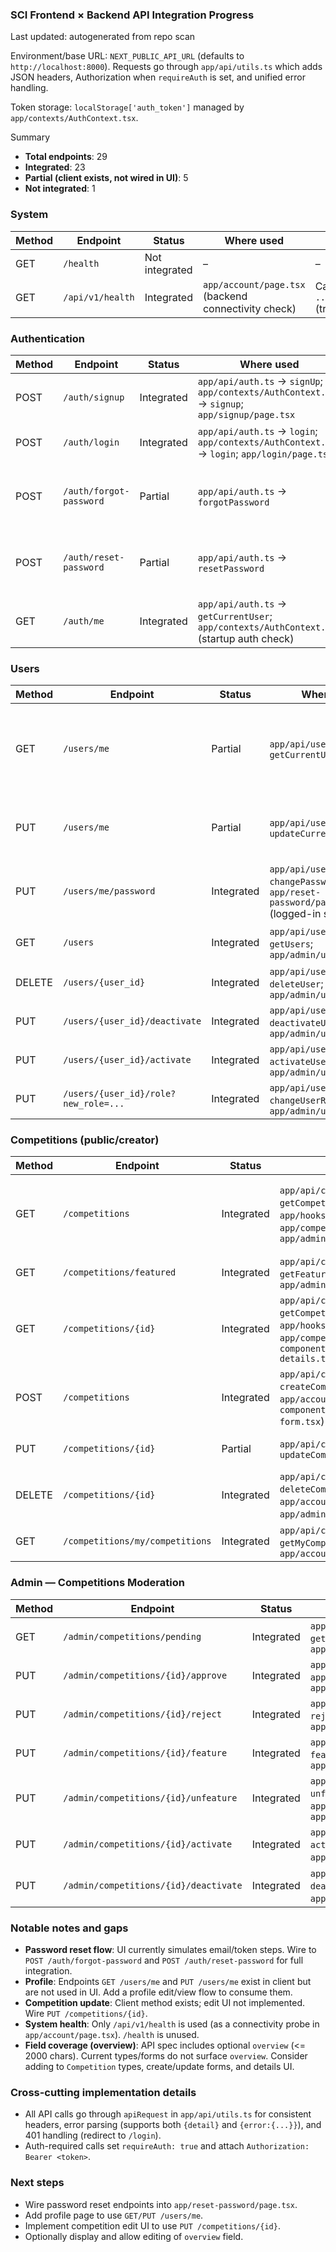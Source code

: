 ### SCI Frontend × Backend API Integration Progress

Last updated: autogenerated from repo scan

Environment/base URL: `NEXT_PUBLIC_API_URL` (defaults to `http://localhost:8000`). Requests go through `app/api/utils.ts` which adds JSON headers, Authorization when `requireAuth` is set, and unified error handling.

Token storage: `localStorage['auth_token']` managed by `app/contexts/AuthContext.tsx`.

Summary
- **Total endpoints**: 29
- **Integrated**: 23
- **Partial (client exists, not wired in UI)**: 5
- **Not integrated**: 1

### System
| Method | Endpoint | Status | Where used | Notes |
|---|---|---|---|---|
| GET | `/health` | Not integrated | – | – |
| GET | `/api/v1/health` | Integrated | `app/account/page.tsx` (backend connectivity check) | Called as `.../api/v1/health/` (trailing slash) |

### Authentication
| Method | Endpoint | Status | Where used | Notes |
|---|---|---|---|---|
| POST | `/auth/signup` | Integrated | `app/api/auth.ts` → `signUp`; `app/contexts/AuthContext.tsx` → `signup`; `app/signup/page.tsx` | Sets user in context (no token on signup, per API) |
| POST | `/auth/login` | Integrated | `app/api/auth.ts` → `login`; `app/contexts/AuthContext.tsx` → `login`; `app/login/page.tsx` | Stores `access_token` and user |
| POST | `/auth/forgot-password` | Partial | `app/api/auth.ts` → `forgotPassword` | UI (`app/reset-password/page.tsx`) currently simulates email step; not calling backend |
| POST | `/auth/reset-password` | Partial | `app/api/auth.ts` → `resetPassword` | UI (`app/reset-password/page.tsx`) simulates token + reset; not calling backend yet |
| GET | `/auth/me` | Integrated | `app/api/auth.ts` → `getCurrentUser`; `app/contexts/AuthContext.tsx` (startup auth check) | – |

### Users
| Method | Endpoint | Status | Where used | Notes |
|---|---|---|---|---|
| GET | `/users/me` | Partial | `app/api/users.ts` → `getCurrentUser` | Not used in UI; `auth/me` is used for quick current-user |
| PUT | `/users/me` | Partial | `app/api/users.ts` → `updateCurrentUser` | Not wired to UI (profile edit UI not present) |
| PUT | `/users/me/password` | Integrated | `app/api/users.ts` → `changePassword`; `app/reset-password/page.tsx` (logged-in step) | – |
| GET | `/users` | Integrated | `app/api/users.ts` → `getUsers`; `app/admin/users/page.tsx` | Supports filters and pagination |
| DELETE | `/users/{user_id}` | Integrated | `app/api/users.ts` → `deleteUser`; `app/admin/users/page.tsx` | – |
| PUT | `/users/{user_id}/deactivate` | Integrated | `app/api/users.ts` → `deactivateUser`; `app/admin/users/page.tsx` | – |
| PUT | `/users/{user_id}/activate` | Integrated | `app/api/users.ts` → `activateUser`; `app/admin/users/page.tsx` | – |
| PUT | `/users/{user_id}/role?new_role=...` | Integrated | `app/api/users.ts` → `changeUserRole`; `app/admin/users/page.tsx` | – |

### Competitions (public/creator)
| Method | Endpoint | Status | Where used | Notes |
|---|---|---|---|---|
| GET | `/competitions` | Integrated | `app/api/competitions.ts` → `getCompetitions`; `app/hooks/useCompetitions.ts`; `app/competitions/page.tsx`; `app/admin/competitions/page.tsx` | Public endpoint returns only approved items by spec; admin page applies client-side filters |
| GET | `/competitions/featured` | Integrated | `app/api/competitions.ts` → `getFeaturedCompetitions`; `app/admin/featured/page.tsx` | – |
| GET | `/competitions/{id}` | Integrated | `app/api/competitions.ts` → `getCompetition`; `app/hooks/useCompetition.ts`; `app/competitions/[id]/page.tsx`; `components/competition-details.tsx` | – |
| POST | `/competitions` | Integrated | `app/api/competitions.ts` → `createCompetition`; `app/account/page.tsx` (+ `components/create-competition-form.tsx`) | Creates with `is_approved=false` per API |
| PUT | `/competitions/{id}` | Partial | `app/api/competitions.ts` → `updateCompetition` | UI not wired (edit in `app/account/page.tsx` is TODO) |
| DELETE | `/competitions/{id}` | Integrated | `app/api/competitions.ts` → `deleteCompetition`; used in `app/account/page.tsx`, `app/admin/*` pages | – |
| GET | `/competitions/my/competitions` | Integrated | `app/api/competitions.ts` → `getMyCompetitions`; `app/account/page.tsx` | – |

### Admin — Competitions Moderation
| Method | Endpoint | Status | Where used | Notes |
|---|---|---|---|---|
| GET | `/admin/competitions/pending` | Integrated | `app/api/competitions.ts` → `getPendingCompetitions`; `app/admin/pending/page.tsx` | – |
| PUT | `/admin/competitions/{id}/approve` | Integrated | `app/api/competitions.ts` → `approveCompetition`; `app/admin/pending/page.tsx` | – |
| PUT | `/admin/competitions/{id}/reject` | Integrated | `app/api/competitions.ts` → `rejectCompetition`; `app/admin/pending/page.tsx` | – |
| PUT | `/admin/competitions/{id}/feature` | Integrated | `app/api/competitions.ts` → `featureCompetition`; `app/admin/competitions/page.tsx` | – |
| PUT | `/admin/competitions/{id}/unfeature` | Integrated | `app/api/competitions.ts` → `unfeatureCompetition`; `app/admin/featured/page.tsx`, `app/admin/competitions/page.tsx` | – |
| PUT | `/admin/competitions/{id}/activate` | Integrated | `app/api/competitions.ts` → `activateCompetition`; `app/admin/*` pages | – |
| PUT | `/admin/competitions/{id}/deactivate` | Integrated | `app/api/competitions.ts` → `deactivateCompetition`; `app/admin/*` pages | – |

### Notable notes and gaps
- **Password reset flow**: UI currently simulates email/token steps. Wire to `POST /auth/forgot-password` and `POST /auth/reset-password` for full integration.
- **Profile**: Endpoints `GET /users/me` and `PUT /users/me` exist in client but are not used in UI. Add a profile edit/view flow to consume them.
- **Competition update**: Client method exists; edit UI not implemented. Wire `PUT /competitions/{id}`.
- **System health**: Only `/api/v1/health` is used (as a connectivity probe in `app/account/page.tsx`). `/health` is unused.
- **Field coverage (overview)**: API spec includes optional `overview` (<= 2000 chars). Current types/forms do not surface `overview`. Consider adding to `Competition` types, create/update forms, and details UI.

### Cross-cutting implementation details
- All API calls go through `apiRequest` in `app/api/utils.ts` for consistent headers, error parsing (supports both `{detail}` and `{error:{...}}`), and 401 handling (redirect to `/login`).
- Auth-required calls set `requireAuth: true` and attach `Authorization: Bearer <token>`.

### Next steps
- Wire password reset endpoints into `app/reset-password/page.tsx`.
- Add profile page to use `GET/PUT /users/me`.
- Implement competition edit UI to use `PUT /competitions/{id}`.
- Optionally display and allow editing of `overview` field.


